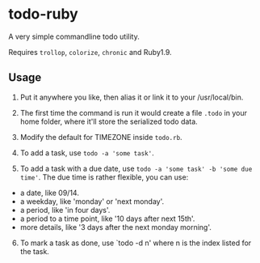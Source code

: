 # todo-ruby
A very simple commandline todo utility.

Requires `trollop`, `colorize`, `chronic` and Ruby1.9.

## Usage
1. Put it anywhere you like, then alias it or link it to your /usr/local/bin.

2. The first time the command is run it would create a file `.todo` in your home folder, where it'll store the serialized todo data.

3. Modify the default for TIMEZONE inside `todo.rb`.

4. To add a task, use `todo -a 'some task'`.

5. To add a task with a due date, use `todo -a 'some task' -b 'some due time'`. The due time is rather flexible, you can use:
  - a date, like 09/14.
  - a weekday, like 'monday' or 'next monday'.
  - a period, like 'in four days'.
  - a period to a time point, like '10 days after next 15th'.
  - more details, like '3 days after the next monday morning'.

6. To mark a task as done, use `todo -d n' where n is the index listed for the task.
